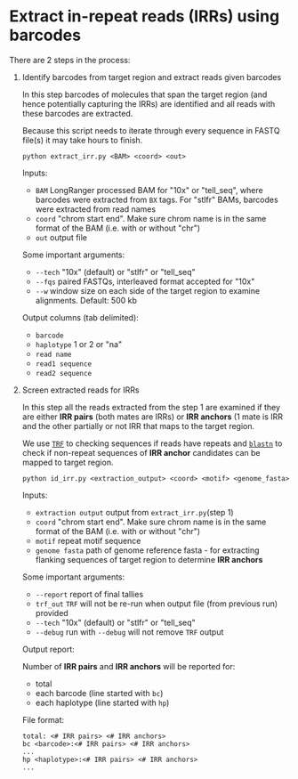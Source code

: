 # Extract in-repeat reads (IRRs) using barcodes

There are 2 steps in the process:

1. Identify barcodes from target region and extract reads given barcodes

	In this step barcodes of molecules that span the target region (and hence potentially capturing the IRRs) are identified and all reads with these barcodes are extracted.
 
 	Because this script needs to iterate through every sequence in FASTQ file(s) it may take hours to finish. 

    ```
    python extract_irr.py <BAM> <coord> <out>
    ```
 
	Inputs:
	- `BAM` LongRanger processed BAM for "10x" or "tell_seq", where barcodes were extracted from `BX` tags. For "stlfr" BAMs, barcodes were extracted from read names
	- `coord` "chrom start end". Make sure chrom name is in the same format of the BAM (i.e. with or without "chr")
	- `out` output file
    
	Some important arguments:
	- `--tech` "10x" (default) or "stlfr" or "tell_seq"
	- `--fqs` paired FASTQs, interleaved format accepted for "10x"
	- `--w` window size on each side of the target region to examine alignments. Default: 500 kb
    
	Output columns (tab delimited): 
 	- `barcode`
 	- `haplotype` 1 or 2 or "na"
 	- `read name`
 	- `read1 sequence`
 	- `read2 sequence`

2. Screen extracted reads for IRRs

	In this step all the reads extracted from the step 1 are examined if they are either **IRR pairs** (both mates are IRRs) or **IRR anchors** (1 mate is IRR and the other partially or not IRR that maps to the target region.
    
	We use [`TRF`](https://tandem.bu.edu/trf/trf.html) to checking sequences if reads have repeats and [`blastn`](https://ftp.ncbi.nlm.nih.gov/blast/executables/blast+/LATEST/) to check if non-repeat sequences of **IRR anchor** candidates can be mapped to target region.
    
	```
 	python id_irr.py <extraction_output> <coord> <motif> <genome_fasta>
 	```
 	Inputs:
 	- `extraction output` output from `extract_irr.py`(step 1)
 	- `coord` "chrom start end". Make sure chrom name is in the same format of the BAM (i.e. with or without "chr")
 	- `motif` repeat motif sequence
 	- `genome fasta` path of genome reference fasta - for extracting flanking sequences of target region to determine **IRR anchors**
 
 	Some important arguments:
 	- `--report` report of final tallies
 	- `trf_out` `TRF` will not be re-run when output file (from previous run) provided
 	- `--tech` "10x" (default) or "stlfr" or "tell_seq"
 	- `--debug` run with `--debug` will not remove `TRF` output
 
 	Output report:
 
 	Number of **IRR pairs** and **IRR anchors** will be reported for:
 	- total
 	- each barcode (line started with `bc`)
 	- each haplotype (line started with `hp`)
 
 	File format:
 	```
 	total: <# IRR pairs> <# IRR anchors>
 	bc <barcode>:<# IRR pairs> <# IRR anchors>
 	...
 	hp <haplotype>:<# IRR pairs> <# IRR anchors>
 	...
 	```

